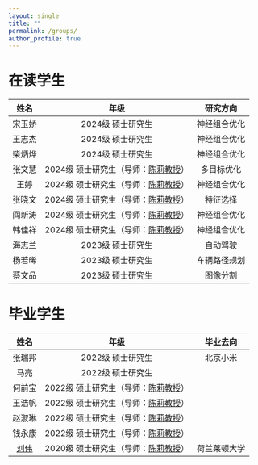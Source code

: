 ```yaml
---
layout: single
title: ""
permalink: /groups/
author_profile: true
---
```


在读学生
===

| 姓名 | 年级 | 研究方向 |
| :----: | :----: | :----: |
|宋玉娇|2024级 硕士研究生|神经组合优化|
|王志杰|2024级 硕士研究生|神经组合优化|
|柴炳烨|2024级 硕士研究生|神经组合优化|
|张文慧|2024级 硕士研究生（导师：[陈莉教授](https://ist.nwu.edu.cn/info/1017/1269.htm)）|多目标优化|
|王婷|2024级 硕士研究生（导师：[陈莉教授](https://ist.nwu.edu.cn/info/1017/1269.htm)）|神经组合优化|
|张晓文|2024级 硕士研究生（导师：[陈莉教授](https://ist.nwu.edu.cn/info/1017/1269.htm)）|特征选择|
|阎新涛|2024级 硕士研究生（导师：[陈莉教授](https://ist.nwu.edu.cn/info/1017/1269.htm)）|神经组合优化|
|韩佳祥|2024级 硕士研究生（导师：[陈莉教授](https://ist.nwu.edu.cn/info/1017/1269.htm)）|神经组合优化|
|海志兰|2023级 硕士研究生|自动驾驶|
|杨若晞|2023级 硕士研究生|车辆路径规划|
|蔡文品|2023级 硕士研究生|图像分割|

毕业学生
===

| 姓名 | 年级 | 毕业去向 |
| :----: | :----: | :----: |
|张瑞邦|2022级 硕士研究生|北京小米|
|马亮|2022级 硕士研究生||
|何前宝|2022级 硕士研究生（导师：[陈莉教授](https://ist.nwu.edu.cn/info/1017/1269.htm)）||
|王浩帆|2022级 硕士研究生（导师：[陈莉教授](https://ist.nwu.edu.cn/info/1017/1269.htm)）||
|赵淑琳|2022级 硕士研究生（导师：[陈莉教授](https://ist.nwu.edu.cn/info/1017/1269.htm)）||
|钱永康|2022级 硕士研究生（导师：[陈莉教授](https://ist.nwu.edu.cn/info/1017/1269.htm)）||
|[刘伟](https://www.universiteitleiden.nl/medewerkers/wei-liu#tab-1)|2020级 硕士研究生（导师：[陈莉教授](https://ist.nwu.edu.cn/info/1017/1269.htm)）|荷兰莱顿大学|
